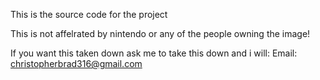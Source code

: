This is the source code for the project

This is not affelrated by nintendo or any of the people owning the image!

If you want this taken down ask me to take this down and i will:
Email: christopherbrad316@gmail.com